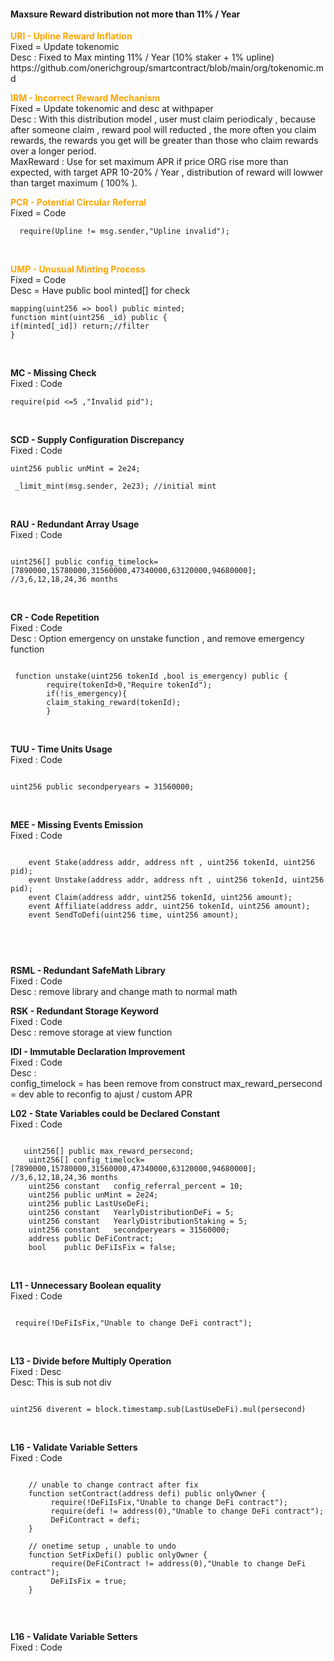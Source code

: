 <h4>Maxsure Reward distribution not more than 11% / Year </h4>
 


<p>
<b style="color:orange">URI - Upline Reward Inflation</b></br>
Fixed = Update tokenomic</br>
Desc : Fixed to Max minting 11% / Year (10% staker + 1% upline)</br>
https://github.com/onerichgroup/smartcontract/blob/main/org/tokenomic.md
 </br>
</p>

<p>
<b style="color:orange">IRM - Incorrect Reward Mechanism</b></br>
Fixed = Update tokenomic and desc at withpaper</br>
Desc : With this distribution model , user must claim periodicaly , because after someone claim , reward pool will reducted , the more often you claim rewards, the rewards you get will be greater than those who claim rewards over a longer period.</br>
MaxReward : Use for set maximum APR if price ORG rise more than expected, with target APR 10-20% / Year , distribution of reward will lowwer than target maximum ( 100% ).
 </br>
</p>

<b style="color:orange">PCR - Potential Circular Referral</b></br>
Fixed = Code</br>

```
  require(Upline != msg.sender,"Upline invalid");

```
 </br>
</p>

<p>
<b style="color:orange">UMP - Unusual Minting Process</b><br>
Fixed = Code</br>
Desc = Have public bool minted[] for check</br>

```
mapping(uint256 => bool) public minted;
function mint(uint256 _id) public {
if(minted[_id]) return;//filter
}

```
 </br>
</p>

<p>
<b>MC - Missing Check</b></br>
Fixed : Code</br>

```
require(pid <=5 ,"Invalid pid");

```
 </br>
</p>

<p>

<b>SCD - Supply Configuration Discrepancy</b></br>
Fixed : Code</br>

```
uint256 public unMint = 2e24;

 _limit_mint(msg.sender, 2e23); //initial mint

```
 </br>
</p>



<p>

<b>RAU - Redundant Array Usage</b></br>
Fixed : Code</br>

```

uint256[] public config_timelock=[7890000,15780000,31560000,47340000,63120000,94680000]; //3,6,12,18,24,36 months

```
 </br>
</p>



<p>

<b>CR - Code Repetition</b></br>
Fixed : Code</br>
Desc : Option emergency on unstake function , and remove emergency function<br>

```

 function unstake(uint256 tokenId ,bool is_emergency) public {
        require(tokenId>0,"Require tokenId");
        if(!is_emergency){
        claim_staking_reward(tokenId);
        }

```
 </br>
</p>

<p>

<b> TUU - Time Units Usage</b></br>
Fixed : Code</br>
 
```

uint256 public secondperyears = 31560000;

```
 </br>
</p>

<p>

<b>MEE - Missing Events Emission</b></br>
Fixed : Code</br>
 
```

    event Stake(address addr, address nft , uint256 tokenId, uint256 pid);
    event Unstake(address addr, address nft , uint256 tokenId, uint256 pid);
    event Claim(address addr, uint256 tokenId, uint256 amount);
    event Affiliate(address addr, uint256 tokenId, uint256 amount);
    event SendToDefi(uint256 time, uint256 amount);
    
    

```
 </br>
</p>

<p>
<b>RSML - Redundant SafeMath Library</b></br>
Fixed : Code</br>
Desc : remove library and change math to normal math
 
 </br>
</p>


<p>
<b>RSK - Redundant Storage Keyword</b></br>
Fixed : Code</br>
Desc : remove storage at view function
 
 </br>
</p>


<p>
<b>IDI - Immutable Declaration Improvement</b></br>
Fixed : Code</br>
Desc : <br>
 config_timelock = has been remove from construct
 max_reward_persecond = dev able to reconfig to ajust / custom APR 

 </br>
</p>


<p>

<b>L02 - State Variables could be Declared Constant
</b></br>
Fixed : Code</br>
 
```

   uint256[] public max_reward_persecond;
    uint256[] config_timelock=[7890000,15780000,31560000,47340000,63120000,94680000]; //3,6,12,18,24,36 months
    uint256 constant   config_referral_percent = 10;
    uint256 public unMint = 2e24;
    uint256 public LastUseDeFi;
    uint256 constant   YearlyDistributionDeFi = 5;
    uint256 constant   YearlyDistributionStaking = 5;
    uint256 constant   secondperyears = 31560000;
    address public DeFiContract;
    bool    public DeFiIsFix = false;

```
 </br>
</p>


<p>

<b>L11 - Unnecessary Boolean equality
</b></br>
Fixed : Code</br>
 
```

 require(!DeFiIsFix,"Unable to change DeFi contract");

```
 </br>
</p>



<p>

<b>L13 - Divide before Multiply Operation
</b></br>
Fixed : Desc</br>
Desc: This is sub not div
```

uint256 diverent = block.timestamp.sub(LastUseDeFi).mul(persecond)

```
</br>
</p>


<p>

<b>L16 - Validate Variable Setters
</b></br>
Fixed : Code</br>
 
```

    // unable to change contract after fix
    function setContract(address defi) public onlyOwner {
         require(!DeFiIsFix,"Unable to change DeFi contract");
         require(defi != address(0),"Unable to change DeFi contract");
         DeFiContract = defi;
    }

    // onetime setup , unable to undo
    function SetFixDefi() public onlyOwner { 
         require(DeFiContract != address(0),"Unable to change DeFi contract");
         DeFiIsFix = true;
    }
 
```
</br>
</p>


<b>L16 - Validate Variable Setters
</b></br>
Fixed : Code</br>
 
```

 
 
```
</br>
</p>

